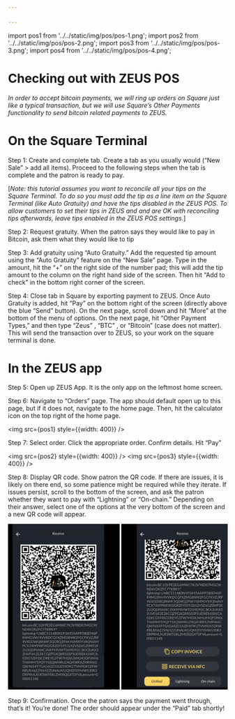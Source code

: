 ```yaml
---

---
```


import pos1 from '../../static/img/pos/pos-1.png';
import pos2 from '../../static/img/pos/pos-2.png';
import pos3 from '../../static/img/pos/pos-3.png';
import pos4 from '../../static/img/pos/pos-4.png';

# Checking out with ZEUS POS

*In order to accept bitcoin payments, we will ring up orders on Square just like a typical transaction, but we will use Square’s Other Payments functionality to send bitcoin related payments to ZEUS.*

# On the Square Terminal

Step 1: Create and complete tab. Create a tab as you usually would (“New Sale” > add all items). Proceed to the following steps when the tab is complete and the patron is ready to pay.

[*Note: this tutorial assumes you want to reconcile all your tips on the Square Terminal. To do so you must add the tip as a line item on the Square Terminal (like Auto Gratuity) and have the tips disabled in the ZEUS POS. To allow customers to set their tips in ZEUS and and are OK with reconciling tips afterwards, leave tips enabled in the ZEUS POS settings.*]

Step 2: Request gratuity. When the patron says they would like to pay in Bitcoin, ask them what they would like to tip

Step 3: Add gratuity using “Auto Gratuity.” Add the requested tip amount using the “Auto Gratuity” feature on the “New Sale” page. Type in the amount, hit the “+” on the right side of the number pad; this will add the tip amount to the column on the right hand side of the screen. Then hit “Add to check” in the bottom right corner of the screen.

Step 4: Close tab in Square by exporting payment to ZEUS. Once Auto Gratuity is added, hit “Pay” on the bottom right of the screen (directly above the blue “Send” button). On the next page, scroll down and hit “More” at the bottom of the menu of options. On the next page, hit “Other Payment Types,” and then type “Zeus” , “BTC” , or “Bitcoin” (case does not matter). This will send the transaction over to ZEUS, so your work on the square terminal is done.

# In the ZEUS app

Step 5: Open up ZEUS App. It is the only app on the leftmost home screen. 

Step 6: Navigate to “Orders” page. The app should default open up to this page, but if it does not, navigate to the home page. Then, hit the calculator icon on the top right of the home page. 

<img src={pos1} style={{width: 400}} />

Step 7: Select order. Click the appropriate order. Confirm details. Hit “Pay”

<img src={pos2} style={{width: 400}} />
<img src={pos3} style={{width: 400}} />

Step 8: Display QR code. Show patron the QR code. If there are issues, it is likely on there end, so some patience might be required while they iterate. If issues persist, scroll to the bottom of the screen, and ask the patron whether they want to pay with “Lightning” or “On-chain.” Depending on their answer, select one of the options at the very bottom of the screen and a new QR code will appear.

![POS screenshot 4](../../static/img/pos/pos-4.png)

Step 9: Confirmation. Once the patron says the payment went through, that’s it! You’re done! The order should appear under the “Paid” tab shortly! 